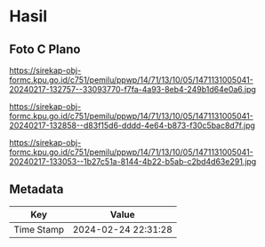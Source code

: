 # Hasil

## Foto C Plano

https://sirekap-obj-formc.kpu.go.id/c751/pemilu/ppwp/14/71/13/10/05/1471131005041-20240217-132757--33093770-f7fa-4a93-8eb4-249b1d64e0a6.jpg

https://sirekap-obj-formc.kpu.go.id/c751/pemilu/ppwp/14/71/13/10/05/1471131005041-20240217-132858--d83f15d6-dddd-4e64-b873-f30c5bac8d7f.jpg

https://sirekap-obj-formc.kpu.go.id/c751/pemilu/ppwp/14/71/13/10/05/1471131005041-20240217-133053--1b27c51a-8144-4b22-b5ab-c2bd4d63e291.jpg


## Metadata

| Key        | Value               |
| ---------- | ------------------- |
| Time Stamp | 2024-02-24 22:31:28 |




